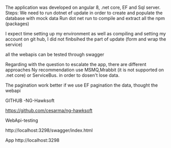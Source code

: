 The application was developed on angular 8, .net core, EF and Sql server.
Steps:
We need to run dotnet ef update
in order to create and populate the database with mock data
Run
dot net run to compile and extract all the npm (packages)


I expect time setting up my environment as well as compiling and setting my account on git hub, I did not finbsihed the part of update (form and wrap the service)

all the webapis can be tested through swagger

Regarding with the question to escalate the app, there are different approaches Ny recommendation use MSMQ,Mrabbit (it is not supported on .net core)  or ServiceBus. in order to dosen't lose data.

The pagination work better if we use EF pagination the data, thought the webapi

GITHUB -NG-Hawksoft

https://github.com/cesarma/ng-hawksoft


WebApi-testing

http://localhost:3298/swagger/index.html

App
http://localhost:3298
